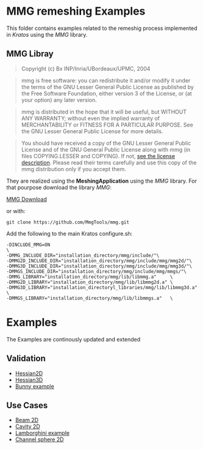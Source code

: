 # MMG remeshing Examples

This folder contains examples related to  the remeshig process implemented in *Kratos* using the *MMG* library.

## MMG Libray 
> Copyright (c) Bx INP/Inria/UBordeaux/UPMC, 2004

>  mmg is free software: you can redistribute it and/or modify it  under the terms of the GNU Lesser General Public License as published by the Free Software Foundation, either version 3 of the License, or  (at your option) any later version.

>  mmg is distributed in the hope that it will be useful, but WITHOUT ANY WARRANTY; without even the implied warranty of MERCHANTABILITY or FITNESS FOR A PARTICULAR PURPOSE. See the GNU Lesser General Public License for more details.

>  You should have received a copy of the GNU Lesser General Public  License and of the GNU General Public License along with mmg (in files COPYING.LESSER and COPYING). If not, [see the license description](http://www.gnu.org/licenses/). Please read their terms carefully and  use this copy of the mmg distribution only if you accept them.

They are realized using the __MeshingApplication__ using the *MMG* library. For that pourpose download the library *MMG*:

[MMG Download](http://www.mmgtools.org/mmg-remesher-downloads)

or with:

	git clone https://github.com/MmgTools/mmg.git

Add the following to the main Kratos configure.sh: 

	-DINCLUDE_MMG=ON                                                                  \
	-DMMG_INCLUDE_DIR="installation_directory/mmg/include/"\
	-DMMG2D_INCLUDE_DIR="installation_directory/mmg/include/mmg/mmg2d/"\
	-DMMG3D_INCLUDE_DIR="installation_directory/mmg/include/mmg/mmg3d/"\
	-DMMGS_INCLUDE_DIR="installation_directory/mmg/include/mmg/mmgs/"\
	-DMMG_LIBRARY="installation_directory/mmg/lib/libmmg.a"     \
	-DMMG2D_LIBRARY="installation_directory/mmg/lib/libmmg2d.a" \
	-DMMG3D_LIBRARY="installation_directoryl_libraries/mmg/lib/libmmg3d.a" \
	-DMMGS_LIBRARY="installation_directory/mmg/lib/libmmgs.a"   \

# Examples

The Examples are continously updated and extended

## Validation

- [Hessian2D](validation/hessian2D/README.md)
- [Hessian3D](validation/hessian3D/README.md)
- [Bunny example](validation/bunny/README.md)

## Use Cases

- [Beam 2D](use_cases/beam2D/README.md)
- [Cavity 2D](use_cases/cavity2D/README.md)
- [Lamborghini example](use_cases/lamborghini/README.md)
- [Channel sphere 2D](use_cases/channel_sphere2D/README.md)



